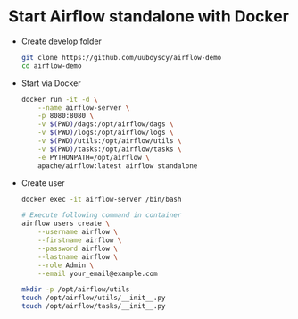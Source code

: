 # Start Airflow standalone with Docker

- Create develop folder

    ```bash
    git clone https://github.com/uuboyscy/airflow-demo
    cd airflow-demo
    ```

- Start via Docker

    ```bash
    docker run -it -d \
    	--name airflow-server \
    	-p 8080:8080 \
    	-v $(PWD)/dags:/opt/airflow/dags \
    	-v $(PWD)/logs:/opt/airflow/logs \
    	-v $(PWD)/utils:/opt/airflow/utils \
    	-v $(PWD)/tasks:/opt/airflow/tasks \
    	-e PYTHONPATH=/opt/airflow \
    	apache/airflow:latest airflow standalone
    ```

- Create user

    ```bash
    docker exec -it airflow-server /bin/bash

    # Execute following command in container
    airflow users create \
        --username airflow \
        --firstname airflow \
        --password airflow \
        --lastname airflow \
        --role Admin \
        --email your_email@example.com

    mkdir -p /opt/airflow/utils
    touch /opt/airflow/utils/__init__.py
    touch /opt/airflow/tasks/__init__.py
    ```
